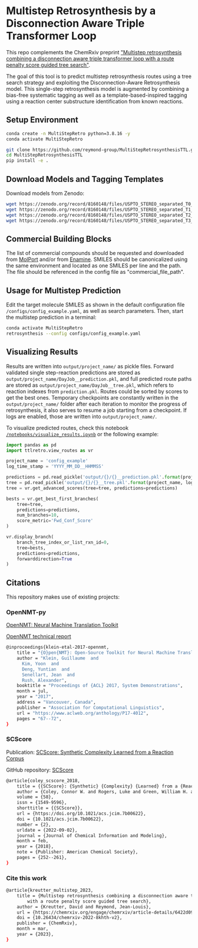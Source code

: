 # Multistep Retrosynthesis by a Disconnection Aware Triple Transformer Loop

This repo complements the ChemRxiv preprint ["Multistep retrosynthesis combining a disconnection aware triple transformer loop with a route penalty score guided tree search"](https://chemrxiv.org/engage/chemrxiv/article-details/6422d09a62fecd2a83937199).

The goal of this tool is to predict multistep retrosynthesis routes using a tree search strategy and exploiting the Disconnection-Aware Retrosynthesis model. This single-step retrosynthesis model is augmented by combining a bias-free systematic tagging as well as a template-based-inspired tagging using a reaction center substructure identification from known reactions.

## Setup Environment


``` bash
conda create -n MultiStepRetro python=3.8.16 -y
conda activate MultiStepRetro

git clone https://github.com/reymond-group/MultiStepRetrosynthesisTTL.git
cd MultiStepRetrosynthesisTTL
pip install -e .
```

## Download Models and Tagging Templates

Download models from Zenodo:

``` bash
wget https://zenodo.org/record/8160148/files/USPTO_STEREO_separated_T0_AutoTag_260000.pt?download=1 -O models/USPTO_STEREO_separated_T0_AutoTag_260000.pt
wget https://zenodo.org/record/8160148/files/USPTO_STEREO_separated_T1_Retro_255000.pt?download=1 -O models/USPTO_STEREO_separated_T1_Retro_255000.pt
wget https://zenodo.org/record/8160148/files/USPTO_STEREO_separated_T2_Reagent_Pred_225000.pt?download=1 -O models/USPTO_STEREO_separated_T2_Reagent_Pred_225000.pt
wget https://zenodo.org/record/8160148/files/USPTO_STEREO_separated_T3_Forward_255000.pt?download=1 -O models/USPTO_STEREO_separated_T3_Forward_255000.pt

```

## Commercial Building Blocks

The list of commercial compounds should be requested and downloaded from [MolPort](https://www.molport.com/shop/access-databases) and/or from [Enamine](https://enamine.net/building-blocks/building-blocks-catalog). SMILES should be canonicalized using the same environment and located as one SMILES per line and the path. The file should be referenced in the config file as "commercial_file_path".

## Usage for Multistep Prediction

Edit the target molecule SMILES as shown in the default configuration file `/configs/config_example.yaml`, as well as search parameters. Then, start the multistep prediction in a terminal:

``` bash
conda activate MultiStepRetro
retrosynthesis --config configs/config_example.yaml
```

## Visualizing Results

Results are written into `output/project_name/` as pickle files. Forward validated single step-reaction predictions are stored as `output/project_name/DayJob__prediction.pkl`, and full predicted route paths are stored as `output/project_name/DayJob__tree.pkl`, which refers to reaction indexes from `prediction.pkl`. Routes could be sorted by scores to get the best ones. Temporary checkpoints are constantly written in the `output/project_name/` folder after each iteration to monitor the progress of retrosynthesis, it also serves to resume a job starting from a checkpoint. If logs are enabled, those are written into `output/project_name/`.

To visualize predicted routes, check this notebook [`/notebooks/visualize_results.ipynb`](https://github.com/DavKre/TTLRetro/blob/main/notebook/visualize_results.ipynb) or the following example:

``` python
import pandas as pd
import ttlretro.view_routes as vr

project_name = 'config_example'
log_time_stamp = 'YYYY_MM_DD__HHMMSS'

predictions = pd.read_pickle('output/{}/{}__prediction.pkl'.format(project_name, log_time_stamp))
tree = pd.read_pickle('output/{}/{}__tree.pkl'.format(project_name, log_time_stamp))
tree = vr.get_advanced_scores(tree=tree, predictions=predictions)

bests = vr.get_best_first_branches(
    tree=tree, 
    predictions=predictions, 
    num_branches=10, 
    score_metric='Fwd_Conf_Score'
)

vr.display_branch(
    branch_tree_index_or_list_rxn_id=0, 
    tree=bests, 
    predictions=predictions, 
    forwarddirection=True
)

```


## Citations

This repository makes use of existing projects:

### OpenNMT-py

[OpenNMT: Neural Machine Translation Toolkit](https://arxiv.org/pdf/1805.11462.pdf)

[OpenNMT technical report](https://www.aclweb.org/anthology/P17-4012/)

``` bash
@inproceedings{klein-etal-2017-opennmt,
    title = "{O}pen{NMT}: Open-Source Toolkit for Neural Machine Translation",
    author = "Klein, Guillaume  and
      Kim, Yoon  and
      Deng, Yuntian  and
      Senellart, Jean  and
      Rush, Alexander",
    booktitle = "Proceedings of {ACL} 2017, System Demonstrations",
    month = jul,
    year = "2017",
    address = "Vancouver, Canada",
    publisher = "Association for Computational Linguistics",
    url = "https://www.aclweb.org/anthology/P17-4012",
    pages = "67--72",
}
```

### SCScore

Publication: [SCScore: Synthetic Complexity Learned from a Reaction Corpus](https://pubs.acs.org/doi/10.1021/acs.jcim.7b00622)

GitHub repository: [SCScore](https://github.com/connorcoley/scscore)

``` bash
@article{coley_scscore_2018,
	title = {{SCScore}: {Synthetic} {Complexity} {Learned} from a {Reaction} {Corpus}},
	author = {Coley, Connor W. and Rogers, Luke and Green, William H. and Jensen, Klavs F.},
	volume = {58},
	issn = {1549-9596},
	shorttitle = {{SCScore}},
	url = {https://doi.org/10.1021/acs.jcim.7b00622},
	doi = {10.1021/acs.jcim.7b00622},
	number = {2},
	urldate = {2022-09-02},
	journal = {Journal of Chemical Information and Modeling},
	month = feb,
	year = {2018},
	note = {Publisher: American Chemical Society},
	pages = {252--261},
}
```

### Cite this work

``` bash
@article{kreutter_multistep_2023,
	title = {Multistep retrosynthesis combining a disconnection aware triple transformer loop 
        with a route penalty score guided tree search},
	author = {Kreutter, David and Reymond, Jean-Louis},
	url = {https://chemrxiv.org/engage/chemrxiv/article-details/6422d09a62fecd2a83937199},
	doi = {10.26434/chemrxiv-2022-8khth-v2},
	publisher = {ChemRxiv},
	month = mar,
	year = {2023},
}
```
